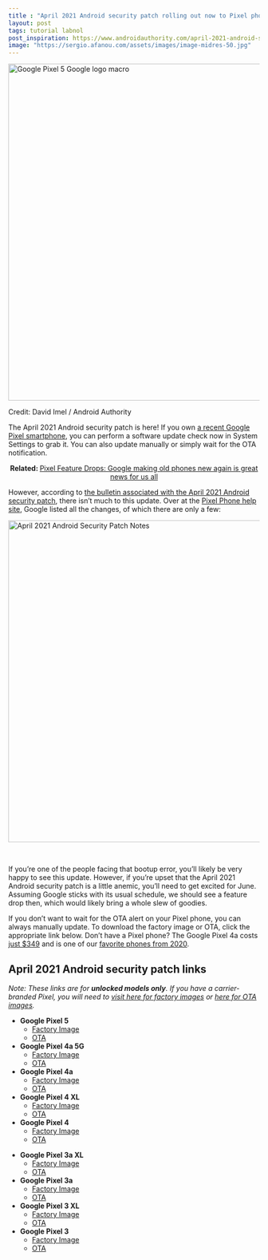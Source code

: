 ```yaml
---
title : "April 2021 Android security patch rolling out now to Pixel phones"
layout: post
tags: tutorial labnol
post_inspiration: https://www.androidauthority.com/april-2021-android-security-patch-1215208/
image: "https://sergio.afanou.com/assets/images/image-midres-50.jpg"
---
```


<p><html><body><img class="aligncenter size-large wp-image-1166774 noname aa-img" title="Google Pixel 5 Google logo macro" src="https://cdn57.androidauthority.net/wp-content/uploads/2020/10/Google-Pixel-5-Google-logo-macro-1200x675.jpg" alt="Google Pixel 5 Google logo macro" width="1200" height="675" data-attachment-id="1166774" srcset="https://cdn57.androidauthority.net/wp-content/uploads/2020/10/Google-Pixel-5-Google-logo-macro-1200x675.jpg 1200w, https://cdn57.androidauthority.net/wp-content/uploads/2020/10/Google-Pixel-5-Google-logo-macro-300x170.jpg 300w, https://cdn57.androidauthority.net/wp-content/uploads/2020/10/Google-Pixel-5-Google-logo-macro-768x432.jpg 768w, https://cdn57.androidauthority.net/wp-content/uploads/2020/10/Google-Pixel-5-Google-logo-macro-16x9.jpg 16w, https://cdn57.androidauthority.net/wp-content/uploads/2020/10/Google-Pixel-5-Google-logo-macro-32x18.jpg 32w, https://cdn57.androidauthority.net/wp-content/uploads/2020/10/Google-Pixel-5-Google-logo-macro-28x16.jpg 28w, https://cdn57.androidauthority.net/wp-content/uploads/2020/10/Google-Pixel-5-Google-logo-macro-56x32.jpg 56w, https://cdn57.androidauthority.net/wp-content/uploads/2020/10/Google-Pixel-5-Google-logo-macro-64x36.jpg 64w, https://cdn57.androidauthority.net/wp-content/uploads/2020/10/Google-Pixel-5-Google-logo-macro-712x400.jpg 712w, https://cdn57.androidauthority.net/wp-content/uploads/2020/10/Google-Pixel-5-Google-logo-macro-1000x563.jpg 1000w, https://cdn57.androidauthority.net/wp-content/uploads/2020/10/Google-Pixel-5-Google-logo-macro-792x446.jpg 792w, https://cdn57.androidauthority.net/wp-content/uploads/2020/10/Google-Pixel-5-Google-logo-macro-1280x720.jpg 1280w, https://cdn57.androidauthority.net/wp-content/uploads/2020/10/Google-Pixel-5-Google-logo-macro-840x472.jpg 840w, https://cdn57.androidauthority.net/wp-content/uploads/2020/10/Google-Pixel-5-Google-logo-macro-1340x754.jpg 1340w, https://cdn57.androidauthority.net/wp-content/uploads/2020/10/Google-Pixel-5-Google-logo-macro-770x433.jpg 770w, https://cdn57.androidauthority.net/wp-content/uploads/2020/10/Google-Pixel-5-Google-logo-macro-355x200.jpg 355w, https://cdn57.androidauthority.net/wp-content/uploads/2020/10/Google-Pixel-5-Google-logo-macro-675x380.jpg 675w, https://cdn57.androidauthority.net/wp-content/uploads/2020/10/Google-Pixel-5-Google-logo-macro.jpg 1919w" sizes="(max-width: 1200px) 100vw, 1200px" /></p>
<div class="aa-img-source-credit">
<div class="aa-img-source-and-credit full">
<div class="aa-img-credit text-right"><span>Credit: </span>David Imel / Android Authority</div>
</div>
</div>
<p>The April 2021 Android security patch is here! If you own <a href="https://www.androidauthority.com/google-phones-835059/">a recent Google Pixel smartphone</a>, you can perform a software update check now in System Settings to grab it. You can also update manually or simply wait for the OTA notification.</p>
<p style="text-align: center;"><strong>Related: </strong><a href="https://www.androidauthority.com/google-pixel-feature-drops-1066030/">Pixel Feature Drops: Google making old phones new again is great news for us all</a></p>
<p>However, according to <a href="https://source.android.com/security/bulletin/2021-04-01">the bulletin associated with the April 2021 Android security patch</a>, there isn&#8217;t much to this update. Over at the <a href="https://support.google.com/pixelphone/thread/105130965">Pixel Phone help site</a>, Google listed all the changes, of which there are only a few:</p>
<p><img class="aligncenter size-full wp-image-1215212 noname aa-img" title="April 2021 Android Security Patch Notes" src="https://cdn57.androidauthority.net/wp-content/uploads/2021/04/April-2021-Android-Security-Patch-Notes.jpg" alt="April 2021 Android Security Patch Notes" width="1147" height="645" data-attachment-id="1215212" srcset="https://cdn57.androidauthority.net/wp-content/uploads/2021/04/April-2021-Android-Security-Patch-Notes.jpg 1147w, https://cdn57.androidauthority.net/wp-content/uploads/2021/04/April-2021-Android-Security-Patch-Notes-300x170.jpg 300w, https://cdn57.androidauthority.net/wp-content/uploads/2021/04/April-2021-Android-Security-Patch-Notes-768x432.jpg 768w, https://cdn57.androidauthority.net/wp-content/uploads/2021/04/April-2021-Android-Security-Patch-Notes-16x9.jpg 16w, https://cdn57.androidauthority.net/wp-content/uploads/2021/04/April-2021-Android-Security-Patch-Notes-32x18.jpg 32w, https://cdn57.androidauthority.net/wp-content/uploads/2021/04/April-2021-Android-Security-Patch-Notes-28x16.jpg 28w, https://cdn57.androidauthority.net/wp-content/uploads/2021/04/April-2021-Android-Security-Patch-Notes-56x31.jpg 56w, https://cdn57.androidauthority.net/wp-content/uploads/2021/04/April-2021-Android-Security-Patch-Notes-64x36.jpg 64w, https://cdn57.androidauthority.net/wp-content/uploads/2021/04/April-2021-Android-Security-Patch-Notes-712x400.jpg 712w, https://cdn57.androidauthority.net/wp-content/uploads/2021/04/April-2021-Android-Security-Patch-Notes-1000x562.jpg 1000w, https://cdn57.androidauthority.net/wp-content/uploads/2021/04/April-2021-Android-Security-Patch-Notes-792x446.jpg 792w, https://cdn57.androidauthority.net/wp-content/uploads/2021/04/April-2021-Android-Security-Patch-Notes-840x472.jpg 840w, https://cdn57.androidauthority.net/wp-content/uploads/2021/04/April-2021-Android-Security-Patch-Notes-770x433.jpg 770w, https://cdn57.androidauthority.net/wp-content/uploads/2021/04/April-2021-Android-Security-Patch-Notes-356x200.jpg 356w, https://cdn57.androidauthority.net/wp-content/uploads/2021/04/April-2021-Android-Security-Patch-Notes-675x380.jpg 675w" sizes="(max-width: 1147px) 100vw, 1147px" /></p>
<div class="aa-img-source-credit"></div>
<p> </p>
<p>If you&#8217;re one of the people facing that bootup error, you&#8217;ll likely be very happy to see this update. However, if you&#8217;re upset that the April 2021 Android security patch is a little anemic, you&#8217;ll need to get excited for June. Assuming Google sticks with its usual schedule, we should see a feature drop then, which would likely bring a whole slew of goodies.</p>
<p>If you don&#8217;t want to wait for the OTA alert on your Pixel phone, you can always manually update. To download the factory image or OTA, click the appropriate link below. Don&#8217;t have a Pixel phone? The Google Pixel 4a costs <a href="https://www.androidauthority.com/google-pixel-4a-1047299/">just $349</a> and is one of our <a href="https://www.androidauthority.com/best-smartphone-editors-choice-1186784/">favorite phones from 2020</a>.</p>
<h2>April 2021 Android security patch links</h2>
<p><em>Note: These links are for <strong>unlocked models only</strong>. If you have a carrier-branded Pixel, you will need to <a href="https://developers.google.com/android/images">visit here for factory images</a> or <a href="https://developers.google.com/android/ota">here for OTA images</a>.</em></p>
<div class="ezcol ezcol-one-half">
<ul>
<li><strong>Google Pixel 5</strong>
<ul>
<li><a href="https://dl.google.com/dl/android/aosp/redfin-rq2a.210405.005-factory-ddb75a1f.zip">Factory Image</a></li>
<li><a href="https://dl.google.com/dl/android/aosp/redfin-ota-rq2a.210405.005-bb19e670.zip">OTA</a></li>
</ul>
</li>
<li><strong>Google Pixel 4a 5G</strong>
<ul>
<li><a href="https://dl.google.com/dl/android/aosp/bramble-rq2a.210405.005-factory-092bbed1.zip">Factory Image</a></li>
<li><a href="https://dl.google.com/dl/android/aosp/bramble-ota-rq2a.210405.005-fd20960f.zip">OTA</a></li>
</ul>
</li>
<li><strong>Google Pixel 4a</strong>
<ul>
<li><a href="https://dl.google.com/dl/android/aosp/sunfish-ota-rq2a.210405.005-0c8ee3a0.zip">Factory Image</a></li>
<li><a href="https://dl.google.com/dl/android/aosp/sunfish-ota-rq1a.210205.004-1f66abd9.zip">OTA</a></li>
</ul>
</li>
<li><strong>Google Pixel 4 XL</strong>
<ul>
<li><a href="https://dl.google.com/dl/android/aosp/coral-rq2a.210405.005-factory-eba0f8e1.zip">Factory Image</a></li>
<li><a href="https://dl.google.com/dl/android/aosp/coral-ota-rq2a.210405.005-0d148a1d.zip">OTA</a></li>
</ul>
</li>
<li><strong>Google Pixel 4</strong>
<ul>
<li><a href="https://dl.google.com/dl/android/aosp/flame-rq2a.210405.005-factory-d3efc764.zip">Factory Image</a></li>
<li><a href="https://dl.google.com/dl/android/aosp/flame-ota-rq2a.210405.005-ec0467a7.zip">OTA</a></li>
</ul>
</li>
</ul>
</div> <div class="ezcol ezcol-one-half ezcol-last">
<ul>
<li><strong>Google Pixel 3a XL</strong>
<ul>
<li><a href="https://dl.google.com/dl/android/aosp/bonito-rq2a.210405.005-factory-37d05dc2.zip">Factory Image</a></li>
<li><a href="https://dl.google.com/dl/android/aosp/bonito-ota-rq2a.210405.005-20ef70cd.zip">OTA</a></li>
</ul>
</li>
<li><strong>Google Pixel 3a</strong>
<ul>
<li><a href="https://dl.google.com/dl/android/aosp/sargo-rq2a.210405.005-factory-5c82997c.zip">Factory Image</a></li>
<li><a href="https://dl.google.com/dl/android/aosp/sargo-ota-rq2a.210405.005-3373b9d0.zip">OTA</a></li>
</ul>
</li>
<li><strong>Google Pixel 3 XL</strong>
<ul>
<li><a href="https://dl.google.com/dl/android/aosp/crosshatch-rq2a.210405.005-factory-4b22f2d6.zip">Factory Image</a></li>
<li><a href="https://dl.google.com/dl/android/aosp/crosshatch-ota-rq2a.210405.005-846f501d.zip">OTA</a></li>
</ul>
</li>
<li><strong>Google Pixel 3</strong>
<ul>
<li><a href="https://dl.google.com/dl/android/aosp/blueline-rq2a.210405.005-factory-f855106f.zip">Factory Image</a></li>
<li><a href="https://dl.google.com/dl/android/aosp/blueline-ota-rq2a.210405.005-385e0fc6.zip">OTA</a></li>
</ul>
</li>
</ul>
</div><div class="ezcol-divider"></div>
</body></html></p>
